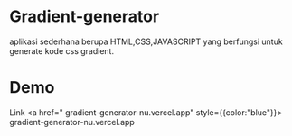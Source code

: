﻿# Gradient-generator


aplikasi sederhana berupa HTML,CSS,JAVASCRIPT yang berfungsi untuk generate kode css gradient.

# Demo

Link <a href=" gradient-generator-nu.vercel.app" style={{color:"blue"}}> gradient-generator-nu.vercel.app</a>
